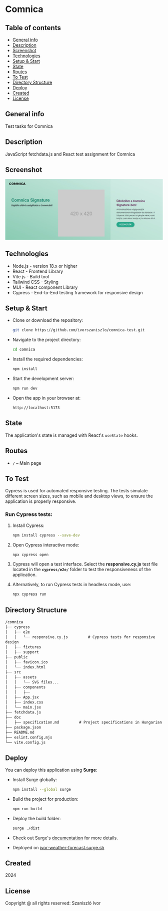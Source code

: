 # Comnica

## Table of contents
* [General info](#general-info)
* [Description](#description)
* [Screenshot](#screenshot)
* [Technologies](#technologies)
* [Setup & Start](#setup-start)
* [State](#state)
* [Routes](#routes)
* [To Test](#to-test)
* [Directory Structure](#directory-structure)
* [Deploy](#deploy)
* [Created](#created)
* [License](#license)

## General info <a id="general-info"></a>

Test tasks for Comnica

## Description <a id="description"></a>

JavaScript fetchdata.js and React test assignment for Comnica

## Screenshot <a id="screenshot"></a>

![Weather Forecast](./public/comnica-screenshot.jpg)

## Technologies <a id="technologies"></a>

* Node.js - version 18.x or higher
* React - Frontend Library
* Vite.js - Build tool
* Tailwind CSS - Styling
* MUI - React component Library
* Cypress - End-to-End testing framework for responsive design

## Setup & Start <a id="setup-start"></a>

* Clone or download the repository:

    ```sh
    git clone https://github.com/ivorszaniszlo/comnica-test.git
    ```

* Navigate to the project directory:

    ```sh
    cd comnica
    ```

* Install the required dependencies:

    ```sh
    npm install
    ```

* Start the development server:

    ```sh
    npm run dev
    ```

* Open the app in your browser at:

    ```plaintext
    http://localhost:5173
    ```

## State <a id="state"></a>

The application's state is managed with React's `useState` hooks.

## Routes <a id="routes"></a>

- `/` – Main page

## To Test <a id="to-test"></a>

Cypress is used for automated responsive testing. The tests simulate different screen sizes, such as mobile and desktop views, to ensure the application is properly responsive.

### Run Cypress tests:

1. Install Cypress:

    ```sh
    npm install cypress --save-dev
    ```

2. Open Cypress interactive mode:

    ```sh
    npx cypress open
    ```

3. Cypress will open a test interface. Select the **responsive.cy.js** test file located in the **`cypress/e2e/`** folder to test the responsiveness of the application.

4. Alternatively, to run Cypress tests in headless mode, use:

    ```sh
    npx cypress run
    ```

## Directory Structure <a id="directory-structure"></a>

```plaintext
/comnica
├── cypress
│   ├── e2e
│   │   └── responsive.cy.js         # Cypress tests for responsive design
│   ├── fixtures
│   ├── support
├── public
│   ├── favicon.ico
│   └── index.html
├── src
│   ├── assets
│   │   └── SVG files...
│   ├── components
│   │   ├──
│   ├── App.jsx
│   ├── index.css
│   └── main.jsx
├── fetchdata.js
├── doc
│   ├── specification.md         # Project specifications in Hungarian
├── package.json
├── README.md
├── eslint.config.mjs
└── vite.config.js

```

## Deploy <a id="deploy"></a>

You can deploy this application using **Surge**:

* Install Surge globally:

    ```sh
    npm install --global surge
    ```

* Build the project for production:

    ```sh
    npm run build
    ```

* Deploy the build folder:

    ```sh
    surge ./dist
    ```

* Check out Surge's [documentation](https://surge.sh/) for more details.

* Deployed on [ivor-weather-forecast.surge.sh](https://ivor-comnica.surge.sh/)

## Created <a id="created"></a>

2024

## License <a id="license"></a>

Copyright @ all rights reserved: Szaniszló Ivor
